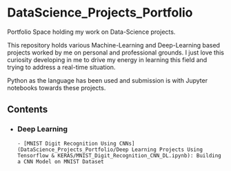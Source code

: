 # DataScience_Projects_Portfolio
Portfolio Space holding my work on Data-Science projects. 

This repository holds various Machine-Learning and Deep-Learning based projects worked by me on personal and professional grounds. I just love this curiosity developing in me to drive my energy in learning this field and trying to address a real-time situation.

Python as the language has been used and submission is with Jupyter notebooks towards these projects.

## Contents

- ### Deep Learning

      - [MNIST Digit Recognition Using CNNs](DataScience_Projects_Portfolio/Deep Learning Projects Using Tensorflow & KERAS/MNIST_Digit_Recognition_CNN_DL.ipynb): Building a CNN Model on MNIST Dataset

